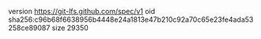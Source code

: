 version https://git-lfs.github.com/spec/v1
oid sha256:c96b68f6638956b4448e24a1813e47b210c92a70c65e23fe4ada53258ce89087
size 29350

